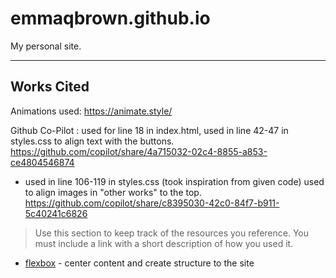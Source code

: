 # emmaqbrown.github.io

My personal site.

---

## Works Cited

Animations used: https://animate.style/

Github Co-Pilot : used for line 18 in index.html, used in line 42-47 in styles.css to align text with the buttons.
https://github.com/copilot/share/4a715032-02c4-8855-a853-ce4804546874 
- used in line 106-119 in styles.css (took inspiration from given code) used to align images in "other works" to the top.
https://github.com/copilot/share/c8395030-42c0-84f7-b911-5c40241c6826

> Use this section to  keep track of the resources you reference. You must include a link with a short description of how you used it. 

- [flexbox](https://css-tricks.com/snippets/css/a-guide-to-flexbox/) - center content and create structure to the site

